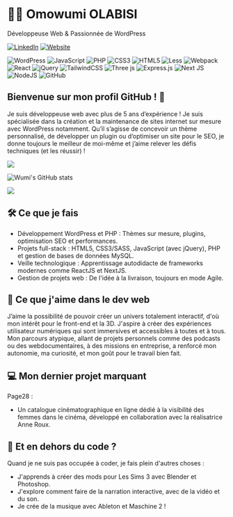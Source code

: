 # 👩‍💻 Omowumi OLABISI
Développeuse Web & Passionnée de WordPress

[![LinkedIn](https://img.shields.io/badge/LinkedIn-%230077B5.svg?logo=linkedin&logoColor=white)](https://linkedin.com/in/https://www.linkedin.com/in/omowumi-olabisi)
[![Website](https://img.shields.io/badge/Portfolio-en?color=#d473d4)](https://omowumi-olabisi.fr)

![WordPress](https://img.shields.io/badge/WordPress-%23117AC9.svg?style=for-the-badge&logo=WordPress&logoColor=white) ![JavaScript](https://img.shields.io/badge/javascript-%23323330.svg?style=for-the-badge&logo=javascript&logoColor=%23F7DF1E) ![PHP](https://img.shields.io/badge/php-%23777BB4.svg?style=for-the-badge&logo=php&logoColor=white) ![CSS3](https://img.shields.io/badge/css3-%231572B6.svg?style=for-the-badge&logo=css3&logoColor=white) ![HTML5](https://img.shields.io/badge/html5-%23E34F26.svg?style=for-the-badge&logo=html5&logoColor=white) ![Less](https://img.shields.io/badge/less-2B4C80?style=for-the-badge&logo=less&logoColor=white) ![Webpack](https://img.shields.io/badge/webpack-%238DD6F9.svg?style=for-the-badge&logo=webpack&logoColor=black) ![React](https://img.shields.io/badge/react-%2320232a.svg?style=for-the-badge&logo=react&logoColor=%2361DAFB) ![jQuery](https://img.shields.io/badge/jquery-%230769AD.svg?style=for-the-badge&logo=jquery&logoColor=white) ![TailwindCSS](https://img.shields.io/badge/tailwindcss-%2338B2AC.svg?style=for-the-badge&logo=tailwind-css&logoColor=white) ![Three js](https://img.shields.io/badge/threejs-black?style=for-the-badge&logo=three.js&logoColor=white) ![Express.js](https://img.shields.io/badge/express.js-%23404d59.svg?style=for-the-badge&logo=express&logoColor=%2361DAFB) ![Next JS](https://img.shields.io/badge/Next-black?style=for-the-badge&logo=next.js&logoColor=white) ![NodeJS](https://img.shields.io/badge/node.js-6DA55F?style=for-the-badge&logo=node.js&logoColor=white) ![GitHub](https://img.shields.io/badge/github-%23121011.svg?style=for-the-badge&logo=github&logoColor=white)

## Bienvenue sur mon profil GitHub ! 🚀
Je suis développeuse web avec plus de 5 ans d’expérience ! Je suis spécialisée dans la création et la maintenance de sites internet sur mesure avec WordPress notamment. Qu’il s’agisse de concevoir un thème personnalisé, de développer un plugin ou d’optimiser un site pour le SEO, je donne toujours le meilleur de moi-même et j’aime relever les défis techniques (et les réussir) !

![](https://github-readme-stats.vercel.app/api/top-langs/?username=wumiolabisi&theme=buefy&hide_border=false&include_all_commits=false&count_private=false&layout=compact)

<!-- https://github.com/anuraghazra/github-readme-stats -->
![Wumi's GitHub stats](https://github-readme-stats.vercel.app/api?username=wumiolabisi&show_icons=true&theme=buefy)

![](https://github-readme-streak-stats.herokuapp.com/?user=wumiolabisi&theme=buefy&hide_border=false)



## 🛠️ Ce que je fais
* Développement WordPress et PHP : Thèmes sur mesure, plugins, optimisation SEO et performances.
* Projets full-stack : HTML5, CSS3/SASS, JavaScript (avec jQuery), PHP et gestion de bases de données MySQL.
* Veille technologique : Apprentissage autodidacte de frameworks modernes comme ReactJS et NextJS.
* Gestion de projets web : De l'idée à la livraison, toujours en mode Agile.

## 🌟 Ce que j'aime dans le dev web
J’aime la possibilité de pouvoir créer un univers totalement interactif, d'où mon intérêt pour le front-end et la 3D. J'aspire à créer des expériences utilisateur numériques qui sont immersives et accessibles à toutes et à tous. Mon parcours atypique, allant de projets personnels comme des podcasts ou des webdocumentaires, à des missions en entreprise, a renforcé mon autonomie, ma curiosité, et mon goût pour le travail bien fait.

## 💻 Mon dernier projet marquant
Page28 :
* Un catalogue cinématographique en ligne dédié à la visibilité des femmes dans le cinéma, développé en collaboration avec la réalisatrice Anne Roux.

## 🎨 Et en dehors du code ?
Quand je ne suis pas occupée à coder, je fais plein d'autres choses :
* J'apprends à créer des mods pour Les Sims 3 avec Blender et Photoshop.
* J'explore comment faire de la narration interactive, avec de la vidéo et du son.
* Je crée de la musique avec Ableton et Maschine 2 !
 
